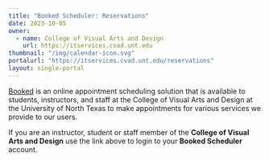 ```yaml
---
title: "Booked Scheduler: Reservations"
date: 2023-10-05
owner:
  - name: College of Visual Arts and Design
    url: https://itservices.cvad.unt.edu
thumbnail: "/img/calendar-icon.svg"
portalurl: "https://itservices.cvad.unt.edu/reservations"
layout: single-portal
---
```

[Booked](https://itservices.cvad.unt.edu/reservations/ 'Booked') is an online appointment scheduling solution that is available to students, instructors, and staff at the College of Visual Arts and Design at the University of North Texas to make appointments for various services we provide to our users.

If you are an instructor, student or staff member of the **College of Visual Arts and Design** use the link above to login to your **Booked Scheduler** account.  